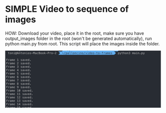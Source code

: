 # SIMPLE Video to sequence of images

HOW: Download your video, place it in the root, make sure you have output_images folder in the root (won't be generated automatically), run python main.py from root. This script will place the images inside the folder.

![Site](./cover.png)
